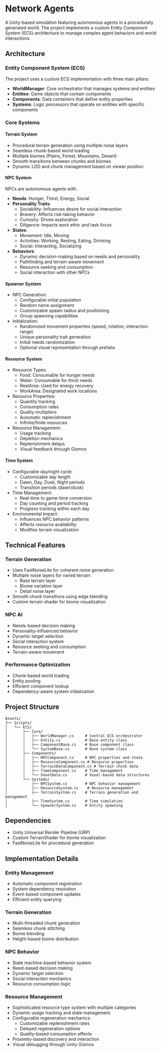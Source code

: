 # Network Agents

A Unity-based simulation featuring autonomous agents in a procedurally generated world. The project implements a custom Entity Component System (ECS) architecture to manage complex agent behaviors and world interactions.

## Architecture

### Entity Component System (ECS)

The project uses a custom ECS implementation with three main pillars:

- **WorldManager**: Core orchestrator that manages systems and entities
- **Entities**: Game objects that contain components
- **Components**: Data containers that define entity properties
- **Systems**: Logic processors that operate on entities with specific components

### Core Systems

#### Terrain System
- Procedural terrain generation using multiple noise layers
- Seamless chunk-based world loading
- Multiple biomes (Plains, Forest, Mountains, Desert)
- Smooth transitions between chunks and biomes
- Dynamic LOD and chunk management based on viewer position

#### NPC System
NPCs are autonomous agents with:
- **Needs**: Hunger, Thirst, Energy, Social
- **Personality Traits**: 
  - Sociability: Influences desire for social interaction
  - Bravery: Affects risk-taking behavior
  - Curiosity: Drives exploration
  - Diligence: Impacts work ethic and task focus
- **States**: 
  - Movement: Idle, Moving
  - Activities: Working, Resting, Eating, Drinking
  - Social: Interacting, Socializing
- **Behaviors**:
  - Dynamic decision-making based on needs and personality
  - Pathfinding and terrain-aware movement
  - Resource seeking and consumption
  - Social interaction with other NPCs

#### Spawner System
- NPC Generation:
  - Configurable initial population
  - Random name assignment
  - Customizable spawn radius and positioning
  - Group spawning capabilities
- Initialization:
  - Randomized movement properties (speed, rotation, interaction range)
  - Unique personality trait generation
  - Initial needs randomization
  - Optional visual representation through prefabs

#### Resource System
- Resource Types:
  - Food: Consumable for hunger needs
  - Water: Consumable for thirst needs
  - RestArea: Used for energy recovery
  - WorkArea: Designated work locations
- Resource Properties:
  - Quantity tracking
  - Consumption rates
  - Quality multipliers
  - Automatic replenishment
  - Infinite/finite resources
- Resource Management:
  - Usage tracking
  - Depletion mechanics
  - Replenishment delays
  - Visual feedback through Gizmos

#### Time System
- Configurable day/night cycle:
  - Customizable day length
  - Dawn, Day, Dusk, Night periods
  - Transition periods (dawn/dusk)
- Time Management:
  - Real-time to game-time conversion
  - Day counting and period tracking
  - Progress tracking within each day
- Environmental Impact:
  - Influences NPC behavior patterns
  - Affects resource availability
  - Modifies terrain visualization

## Technical Features

### Terrain Generation
- Uses FastNoiseLite for coherent noise generation
- Multiple noise layers for varied terrain:
  - Base terrain layer
  - Biome variation layer
  - Detail noise layer
- Smooth chunk transitions using edge blending
- Custom terrain shader for biome visualization

### NPC AI
- Needs-based decision making
- Personality-influenced behavior
- Dynamic target selection
- Social interaction system
- Resource seeking and consumption
- Terrain-aware movement

### Performance Optimization
- Chunk-based world loading
- Entity pooling
- Efficient component lookup
- Dependency-aware system initialization

## Project Structure

```
Assets/
├── Scripts/
│   └── ECS/
│       ├── Core/
│       │   ├── WorldManager.cs     # Central ECS orchestrator
│       │   ├── Entity.cs           # Base entity class
│       │   ├── ComponentBase.cs    # Base component class
│       │   └── SystemBase.cs       # Base system class
│       ├── Components/
│       │   ├── NPCComponent.cs     # NPC properties and state
│       │   ├── ResourceComponent.cs # Resource properties
│       │   ├── TerrainDataComponent.cs # Terrain chunk data
│       │   ├── TimeComponent.cs    # Time management
│       │   └── VoxelData.cs        # Voxel-based data structures
│       └── Systems/
│           ├── NPCSystem.cs        # NPC behavior management
│           ├── ResourceSystem.cs    # Resource management
│           ├── TerrainSystem.cs    # Terrain generation and management
│           ├── TimeSystem.cs       # Time simulation
│           └── SpawnerSystem.cs    # Entity spawning
```

## Dependencies

- Unity Universal Render Pipeline (URP)
- Custom TerrainShader for biome visualization
- FastNoiseLite for procedural generation

## Implementation Details

### Entity Management
- Automatic component registration
- System dependency resolution
- Event-based component updates
- Efficient entity querying

### Terrain Generation
- Multi-threaded chunk generation
- Seamless chunk stitching
- Biome blending
- Height-based biome distribution

### NPC Behavior
- State machine-based behavior system
- Need-based decision making
- Dynamic target selection
- Social interaction mechanics
- Resource consumption logic

### Resource Management
- Sophisticated resource type system with multiple categories
- Dynamic usage tracking and state management
- Configurable regeneration mechanics:
  - Customizable replenishment rates
  - Delayed regeneration options
  - Quality-based consumption effects
- Proximity-based discovery and interaction
- Visual debugging through Unity Gizmos
